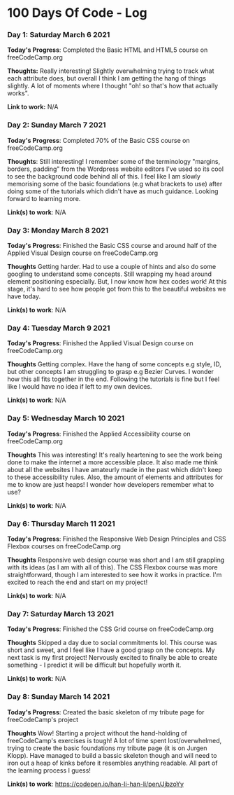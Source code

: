 # 100 Days Of Code - Log

### Day 1: Saturday March 6 2021

**Today's Progress**: Completed the Basic HTML and HTML5 course on freeCodeCamp.org

**Thoughts:** Really interesting! Slightly overwhelming trying to track what each attribute does, but overall I think I am getting the hang of things slightly. A lot of moments where I thought "oh! so that's how that actually works".

**Link to work:** N/A


### Day 2: Sunday March 7 2021

**Today's Progress**: Completed 70% of the Basic CSS course on freeCodeCamp.org

**Thoughts**: Still interesting! I remember some of the terminology "margins, borders, padding" from the Wordpress website editors I've used so its cool to see the background code behind all of this. I feel like I am slowly memorising some of the basic foundations (e.g what brackets to use) after doing some of the tutorials which didn't have as much guidance. Looking forward to learning more.

**Link(s) to work**: N/A


### Day 3: Monday March 8 2021

**Today's Progress**: Finished the Basic CSS course and around half of the Applied Visual Design course on freeCodeCamp.org

**Thoughts** Getting harder. Had to use a couple of hints and also do some googling to understand some concepts. Still wrapping my head around element positioning especially. But, I now know how hex codes work! At this stage, it's hard to see how people got from this to the beautiful websites we have today.

**Link(s) to work**: N/A


### Day 4: Tuesday March 9 2021

**Today's Progress**: Finished the Applied Visual Design course on freeCodeCamp.org

**Thoughts** Getting complex. Have the hang of some concepts e.g style, ID, but other concepts I am struggling to grasp e.g Bezier Curves. I wonder how this all fits together in the end. Following the tutorials is fine but I feel like I would have no idea if left to my own devices.

**Link(s) to work**: N/A


### Day 5: Wednesday March 10 2021

**Today's Progress**: Finished the Applied Accessibility course on freeCodeCamp.org

**Thoughts** This was interesting! It's really heartening to see the work being done to make the internet a more accessible place. It also made me think about all the websites I have amateurly made in the past which didn't keep to these accessibility rules. Also, the amount of elements and attributes for me to know are just heaps! I wonder how developers remember what to use?

**Link(s) to work**: N/A


### Day 6: Thursday March 11 2021

**Today's Progress**: Finished the Responsive Web Design Principles and CSS Flexbox courses on freeCodeCamp.org

**Thoughts** Responsive web design course was short and I am still grappling with its ideas (as I am with all of this). The CSS Flexbox course was more straightforward, though I am interested to see how it works in practice. I'm excited to reach the end and start on my project!

**Link(s) to work**: N/A


### Day 7: Saturday March 13 2021

**Today's Progress**: Finished the CSS Grid course on freeCodeCamp.org

**Thoughts** Skipped a day due to social commitments lol. This course was short and sweet, and I feel like I have a good grasp on the concepts. My next task is my first project! Nervously excited to finally be able to create something - I predict it will be difficult but hopefully worth it.

**Link(s) to work**: N/A


### Day 8: Sunday March 14 2021

**Today's Progress**: Created the basic skeleton of my tribute page for freeCodeCamp's project

**Thoughts** Wow! Starting a project without the hand-holding of freeCodeCamp's exercises is tough! A lot of time spent lost/overwhelmed, trying to create the basic foundations my tribute page (it is on Jurgen Klopp). Have managed to build a bassic skeleton though and will need to iron out a heap of kinks before it resembles anything readable. All part of the learning process I guess!

**Link(s) to work**: https://codepen.io/han-li-han-li/pen/JjbzoYy
